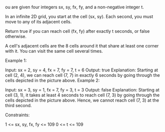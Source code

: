 ou are given four integers sx, sy, fx, fy, and a non-negative integer t.

In an infinite 2D grid, you start at the cell (sx, sy). Each second, you must move to any of its adjacent cells.

Return true if you can reach cell (fx, fy) after exactly t seconds, or false otherwise.

A cell's adjacent cells are the 8 cells around it that share at least one corner with it. You can visit the same cell several times.

 

Example 1:


Input: sx = 2, sy = 4, fx = 7, fy = 7, t = 6
Output: true
Explanation: Starting at cell (2, 4), we can reach cell (7, 7) in exactly 6 seconds by going through the cells depicted in the picture above. 
Example 2:


Input: sx = 3, sy = 1, fx = 7, fy = 3, t = 3
Output: false
Explanation: Starting at cell (3, 1), it takes at least 4 seconds to reach cell (7, 3) by going through the cells depicted in the picture above. Hence, we cannot reach cell (7, 3) at the third second.
 

Constraints:

1 <= sx, sy, fx, fy <= 109
0 <= t <= 109